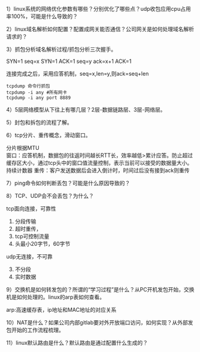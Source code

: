 1）linux系统的网络优化参数有哪些？分别优化了哪些点？udp收包应用cpu占用率100%，可能是什么导致的？

2）linux域名解析如何配置？配置成网关能否通信？公司网关是如何处理域名解析请求的？

3）抓包分析域名解析过程/抓包分析三次握手。

SYN=1       seq=x
SYN=1 ACK=1 seq=y ack=x+1
ACK=1      

连接完成之后，采用应答机制，seq=x,len=y,则ack=seq+len

```shell
tcpdump 命令行抓包  
tcpdump -i any #所有网卡
tcpdump -i any port 8889
```


4）5层网络模型从下往上有哪几层？2层-数据链路层、3层-网络层。



5）封包和拆包的流程了解。

6）tcp分片、重传概念，滑动窗口。

分片根据MTU  
窗口：应答机制，数据包的往返时间越长RTT长，效率越低>累计应答。防止超过缓存区大小，通过tcp头中的窗口值流量控制，表示当前可以接受的数据量大小。
持续计数器
重传：客户发送数据后会进入倒计时，时间过后没有接到ack则重传

7）ping命令如何判断丢包？可能是什么原因导致的？

8）TCP、UDP会不会丢包？为什么？

tcp面向连接，可靠性  
1. 分段传输
1. 超时重传，
1. tcp可控制流量
2. 头最小20字节，60字节

udp无连接，不可靠

3. 不分段
3. 实时数据

9）交换机是如何转发包的？所谓的“学习过程”是什么？从PC开机发包开始，交换机是如何处理的。linux的arp表如何查看。

arp:高速缓存表，ip地址和MAC地址的对应关系

10）NAT是什么？如果公司内部gitlab要对外开放端口访问，如何实现？从外部发包开始的工作流程梳理。

11）linux默认路由是什么？默认路由是通过配置什么生成的？
